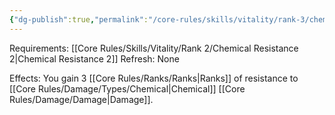 ```yaml
---
{"dg-publish":true,"permalink":"/core-rules/skills/vitality/rank-3/chemical-resistance-3/"}
---
```


Requirements: [[Core Rules/Skills/Vitality/Rank 2/Chemical Resistance 2\|Chemical Resistance 2]]
Refresh: None

Effects:
You gain 3 [[Core Rules/Ranks/Ranks\|Ranks]] of resistance to [[Core Rules/Damage/Types/Chemical\|Chemical]] [[Core Rules/Damage/Damage\|Damage]].


